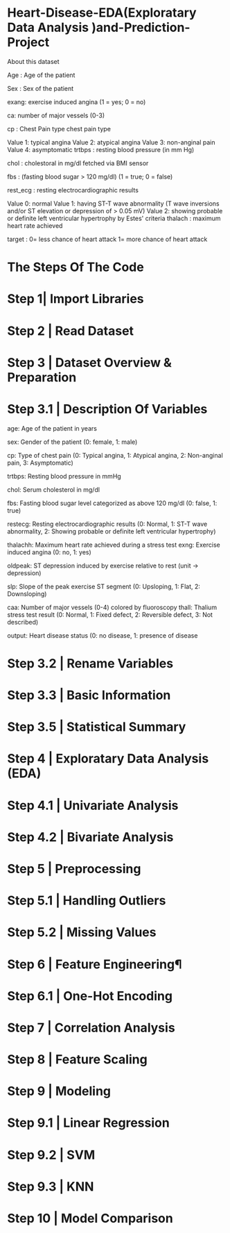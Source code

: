 # Heart-Disease-EDA(Exploratary Data Analysis )and-Prediction-Project

About this dataset


Age : Age of the patient

Sex : Sex of the patient

exang: exercise induced angina (1 = yes; 0 = no)

ca: number of major vessels (0-3)

cp : Chest Pain type chest pain type

Value 1: typical angina
Value 2: atypical angina
Value 3: non-anginal pain
Value 4: asymptomatic
trtbps : resting blood pressure (in mm Hg)

chol : cholestoral in mg/dl fetched via BMI sensor

fbs : (fasting blood sugar > 120 mg/dl) (1 = true; 0 = false)

rest_ecg : resting electrocardiographic results

Value 0: normal
Value 1: having ST-T wave abnormality (T wave inversions and/or ST elevation or depression of > 0.05 mV)
Value 2: showing probable or definite left ventricular hypertrophy by Estes' criteria
thalach : maximum heart rate achieved

target : 0= less chance of heart attack 1= more chance of heart attack

# The Steps Of The Code 

# Step 1| Import Libraries

# Step 2 | Read Dataset

# Step 3 | Dataset Overview & Preparation
# Step 3.1 | Description Of Variables
age: Age of the patient in years

sex: Gender of the patient (0: female, 1: male)

cp: Type of chest pain (0: Typical angina, 1: Atypical angina, 2: Non-anginal pain, 3: Asymptomatic)

trtbps: Resting blood pressure in mmHg

chol: Serum cholesterol in mg/dl

fbs: Fasting blood sugar level categorized as above 120 mg/dl (0: false, 1: true)

restecg: Resting electrocardiographic results (0: Normal, 1: ST-T wave abnormality, 2: Showing probable or definite left ventricular hypertrophy)

thalachh: Maximum heart rate achieved during a stress test exng: Exercise induced angina (0: no, 1: yes)

oldpeak: ST depression induced by exercise relative to rest (unit -> depression)

slp: Slope of the peak exercise ST segment (0: Upsloping, 1: Flat, 2: Downsloping)

caa: Number of major vessels (0-4) colored by fluoroscopy thall: Thalium stress test result (0: Normal, 1: Fixed defect, 2: Reversible defect, 3: Not described)

output: Heart disease status (0: no disease, 1: presence of disease

# Step 3.2 | Rename Variables
# Step 3.3 | Basic Information
# Step 3.5 | Statistical Summary
# Step 4 | Exploratary Data Analysis (EDA)
# Step 4.1 | Univariate Analysis
# Step 4.2 | Bivariate Analysis
# Step 5 | Preprocessing 
# Step 5.1 | Handling Outliers
# Step 5.2 | Missing Values
# Step 6 | Feature Engineering¶
# Step 6.1 | One-Hot Encoding
# Step 7 | Correlation Analysis
# Step 8 | Feature Scaling
# Step 9 | Modeling
# Step 9.1 | Linear Regression
# Step 9.2 | SVM
# Step 9.3 | KNN
# Step 10 | Model Comparison




